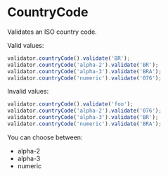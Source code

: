 # CountryCode

Validates an ISO country code.

Valid values:

```js
validator.countryCode().validate('BR');
validator.countryCode('alpha-2').validate('BR');
validator.countryCode('alpha-3').validate('BRA');
validator.countryCode('numeric').validate('076');
```

Invalid values:

```js
validator.countryCode().validate('foo');
validator.countryCode('alpha-2').validate('076');
validator.countryCode('alpha-3').validate('BR');
validator.countryCode('numeric').validate('BRA');
```

You can choose between:

- alpha-2
- alpha-3
- numeric
